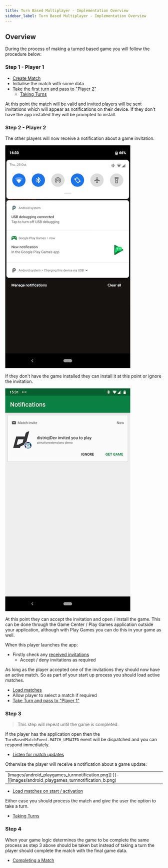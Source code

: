 ```yaml
---
title: Turn Based Multiplayer - Implementation Overview
sidebar_label: Turn Based Multiplayer - Implementation Overview
---
```


## Overview

During the process of making a turned based game you will follow the procedure below:

### Step 1 - Player 1

- [Create Match](turn-based-multiplayer---implementation#creating-a-match)
- Initialise the match with some data
- [Take the first turn and pass to "Player 2"](turn-based-multiplayer---implementation#taking-the-first-turn)
  - [Taking Turns](turn-based-multiplayer---implementation#taking-turns)


At this point the match will be valid and invited players will be sent invitations which will appear as notifications on their device. If they don't have the app installed they will be prompted to install.


### Step 2 - Player 2

The other players will now receive a notification about a game invitation.

![](images/android_playgames_invitenotification.png)

If they don't have the game installed they can install it at this point or ignore the invitation.

![](images/android_playgames_invite.png)

At this point they can accept the invitation and open / install the game. This can be done through the Game Center / Play Games application outside your application, although with Play Games you can do this in your game as well.

When this player launches the app:

- Firstly check any [received invitations](turn-based-multiplayer---invitations#loading-invitations)
  - Accept / deny invitations as required  

As long as the player accepted one of the invitations they should now have an active match. So as part of your start up process you should load active matches.

- [Load matches](turn-based-multiplayer---implementation#loading-matches)
- Allow player to select a match if required
- [Take Turn and pass to "Player 1"](turn-based-multiplayer---implementation#taking-the-first-turn)



### Step 3

> This step will repeat until the game is completed.

If the player has the application open then the `TurnBasedMatchEvent.MATCH_UPDATED` event will be dispatched and you can respond immediately.

- [Listen for match updates](turn-based-multiplayer---implementation#match-updates)

Otherwise the player will receive a notification about a game update:

| | |
| --- | --- |
| [images/android_playgames_turnnotification.png]] ](-[[images/android_playgames_turnnotification_b.png) |

- [Load matches on start / activation](turn-based-multiplayer---implementation#loading-matches)

Either case you should process the match and give the user the option to take a turn.

- [Taking Turns](turn-based-multiplayer---implementation#taking-turns)



### Step 4

When your game logic determines the game to be complete the same process as step 3 above should be taken but instead of taking a turn the player should complete the match with the final game data.

- [Completing a Match](turn-based-multiplayer---implementation#completing-a-match)




